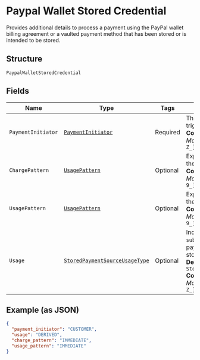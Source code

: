 
# Paypal Wallet Stored Credential

Provides additional details to process a payment using the PayPal wallet billing agreement or a vaulted payment method that has been stored or is intended to be stored.

## Structure

`PaypalWalletStoredCredential`

## Fields

| Name | Type | Tags | Description | Getter | Setter |
|  --- | --- | --- | --- | --- | --- |
| `PaymentInitiator` | [`PaymentInitiator`](../../doc/models/payment-initiator.md) | Required | The person or party who initiated or triggered the payment.<br>**Constraints**: *Minimum Length*: `1`, *Maximum Length*: `255`, *Pattern*: `^[0-9A-Z_]+$` | PaymentInitiator getPaymentInitiator() | setPaymentInitiator(PaymentInitiator paymentInitiator) |
| `ChargePattern` | [`UsagePattern`](../../doc/models/usage-pattern.md) | Optional | Expected business/pricing model for the billing agreement.<br>**Constraints**: *Minimum Length*: `1`, *Maximum Length*: `30`, *Pattern*: `^[A-Z0-9_]+$` | UsagePattern getChargePattern() | setChargePattern(UsagePattern chargePattern) |
| `UsagePattern` | [`UsagePattern`](../../doc/models/usage-pattern.md) | Optional | Expected business/pricing model for the billing agreement.<br>**Constraints**: *Minimum Length*: `1`, *Maximum Length*: `30`, *Pattern*: `^[A-Z0-9_]+$` | UsagePattern getUsagePattern() | setUsagePattern(UsagePattern usagePattern) |
| `Usage` | [`StoredPaymentSourceUsageType`](../../doc/models/stored-payment-source-usage-type.md) | Optional | Indicates if this is a `first` or `subsequent` payment using a stored payment source (also referred to as stored credential or card on file).<br>**Default**: `StoredPaymentSourceUsageType.DERIVED`<br>**Constraints**: *Minimum Length*: `1`, *Maximum Length*: `255`, *Pattern*: `^[0-9A-Z_]+$` | StoredPaymentSourceUsageType getUsage() | setUsage(StoredPaymentSourceUsageType usage) |

## Example (as JSON)

```json
{
  "payment_initiator": "CUSTOMER",
  "usage": "DERIVED",
  "charge_pattern": "IMMEDIATE",
  "usage_pattern": "IMMEDIATE"
}
```

